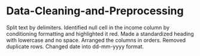 # Data-Cleaning-and-Preprocessing
Split text by delimiters.
Identified null cell in the income column by conditioning formatting and highlighted it red.
Made a standardized heading with lowercase and no space.
Arranged the columns in orders.
Removed duplicate rows.
Changed date into dd-mm-yyyy format.

